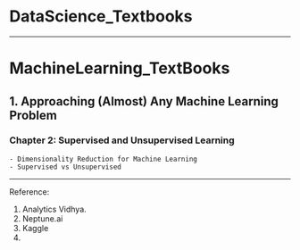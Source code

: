 # DataScience_Textbooks
---

# MachineLearning_TextBooks

## 1. Approaching (Almost) Any Machine Learning Problem

  ### Chapter 2: Supervised and Unsupervised Learning
    - Dimensionality Reduction for Machine Learning
    - Supervised vs Unsupervised

---
Reference:
  1. Analytics Vidhya.
  2. Neptune.ai
  3. Kaggle
  4. 

